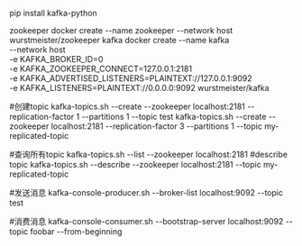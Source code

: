 
pip install kafka-python

zookeeper
docker create --name zookeeper --network host wurstmeister/zookeeper
kafka
docker create --name kafka \
--network host \
-e KAFKA_BROKER_ID=0 \
-e KAFKA_ZOOKEEPER_CONNECT=127.0.0.1:2181 \
-e KAFKA_ADVERTISED_LISTENERS=PLAINTEXT://127.0.0.1:9092 \
-e KAFKA_LISTENERS=PLAINTEXT://0.0.0.0:9092 wurstmeister/kafka


#创建topic
kafka-topics.sh --create --zookeeper localhost:2181 --replication-factor 1 --partitions 1 --topic test
kafka-topics.sh --create --zookeeper localhost:2181 --replication-factor 3 --partitions 1 --topic my-replicated-topic

#查询所有topic
kafka-topics.sh --list --zookeeper localhost:2181
#describe topic
kafka-topics.sh --describe --zookeeper localhost:2181 --topic my-replicated-topic

#发送消息
kafka-console-producer.sh --broker-list localhost:9092 --topic test

#消费消息
kafka-console-consumer.sh --bootstrap-server localhost:9092 --topic foobar --from-beginning
